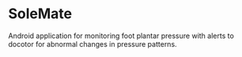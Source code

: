 # SoleMate
Android application for monitoring foot plantar pressure with alerts to docotor for abnormal changes in pressure patterns. 
